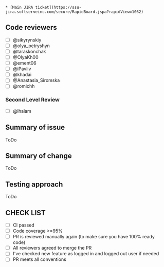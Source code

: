     * [Main JIRA ticket](https://ssu-jira.softserveinc.com/secure/RapidBoard.jspa?rapidView=1032)


## Code reviewers

- [ ] @sikyrynskiy
- [ ] @olya_petryshyn
- [ ] @taraskonchak
- [ ] @OlyaKh00
- [ ] @ement06
- [ ] @iPavliv
- [ ] @khadai
- [ ] @Anastasia_Siromska
- [ ] @romichh

### Second Level Review

- [ ] @lhalam


## Summary of issue

ToDo

## Summary of change

ToDo

## Testing approach

ToDo

## CHECK LIST
- [ ]  СI passed
- [ ]  Сode coverage >=95%
- [ ]  PR is reviewed manually again (to make sure you have 100% ready code)
- [ ]  All reviewers agreed to merge the PR
- [ ]  I've checked new feature as logged in and logged out user if needed
- [ ]  PR meets all conventions